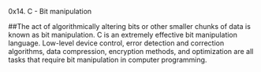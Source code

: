 0x14. C - Bit manipulation

##The act of algorithmically altering bits or other smaller chunks of data is known as bit manipulation. C is an extremely effective bit manipulation language. Low-level device control, error detection and correction algorithms, data compression, encryption methods, and optimization are all tasks that require bit manipulation in computer programming.
